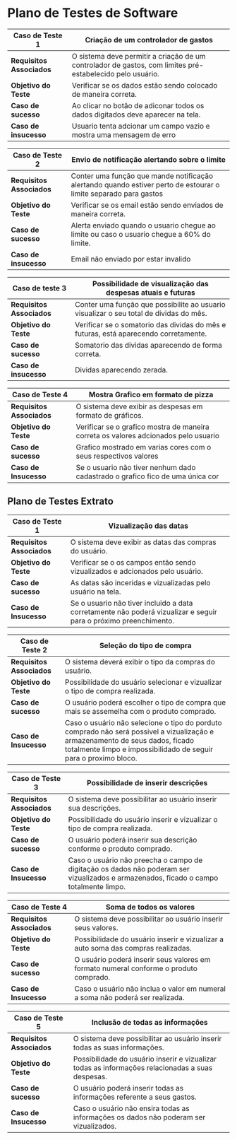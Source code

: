 # Plano de Testes de Software
| **Caso de Teste 1**  |   Criação de um controlador de gastos |
| ------------------- | ------------------- |
| **Requisitos Associados** |  O sistema deve permitir a criação de um controlador de gastos, com limites pré-estabelecido pelo usuário.   |
| **Objetivo do Teste**  | Verificar se os dados estão sendo colocado de maneira correta.  |
| **Caso de sucesso**  | Ao clicar no botão de adiconar todos os dados digitados deve aparecer na tela. |
| **Caso de insucesso**| Usuario tenta adcionar um campo vazio e mostra uma mensagem de erro|

| **Caso de Teste 2**  | Envio de notificação alertando sobre o limite   |
| ------------------- | ------------------- |
| **Requisitos Associados** |  Conter uma função que mande notificação alertando quando estiver perto de estourar o limite separado para gastos  |
| **Objetivo do Teste**  | Verificar se os email estão sendo enviados de maneira correta.  |
| **Caso de sucesso**  | Alerta enviado quando o usuario chegue ao limite ou caso o usuario chegue a 60% do limite. |
| **Caso de insucesso**| Email não enviado por estar invalido|

|**Caso de teste 3**| Possibilidade de visualização das despesas atuais e futuras|
| ------------------- | ------------------- |
|**Requisitos Associados**| Conter uma função que possibilite ao usuario visualizar o seu total de dividas do mês. |
|**Objetivo do Teste**| Verificar se o somatorio das dividas do mês e futuras, está aparecendo corretamente. |
|**Caso de sucesso**| Somatorio das dividas aparecendo de forma correta. |
|**Caso de insucesso**| Dividas aparecendo zerada. | 

| **Caso de Teste 4**  | Mostra Grafico em formato de pizza   |
| ------------------- | ------------------- |
| **Requisitos Associados** |  O sistema deve exibir as despesas em formato de gráficos.  |
| **Objetivo do Teste**  | Verificar se o grafico mostra de maneira correta os valores adcionados pelo usuario  |
| **Caso de sucesso**  | Grafico mostrado em varias cores com o seus respectivos valores|
| **Caso de Insucesso** | Se o usuario não tiver nenhum dado cadastrado o grafico fico de uma única cor|





## Plano de Testes Extrato
| **Caso de Teste 1**  | Vizualização das datas  |
| ------------------- | ------------------- |
| **Requisitos Associados** |  O sistema deve exibir as datas das compras do usuário.  |
| **Objetivo do Teste**  | Verificar se o os campos então sendo vizualizados e adcionados pelo usuário.  |
| **Caso de sucesso**  | As datas são inceridas e vizualizadas pelo usuário na tela.|
| **Caso de Insucesso** | Se o usuario não tiver incluido a data corretamente não poderá vizualizar e seguir para o próximo preenchimento.|

| **Caso de Teste 2**  | Seleção do tipo de compra   |
| ------------------- | ------------------- |
| **Requisitos Associados** |  O sistema deverá exibir o tipo da compras do usuário.  |
| **Objetivo do Teste**  | Possibilidade do usuário selecionar e vizualizar o tipo de compra realizada.  |
| **Caso de sucesso**  | O usuário poderá escolher o tipo de compra que mais se assemelha com o produto comprado.|
| **Caso de Insucesso** | Caso o usuário não selecione o tipo do porduto comprado não será possivel a vizualização e armazenamento de seus dados, ficado totalmente limpo e impossibilidado de seguir para o proximo bloco.|

| **Caso de Teste 3**  | Possibilidade de inserir descrições   |
| ------------------- | ------------------- |
| **Requisitos Associados** |  O sistema deve possibilitar ao usuário inserir sua descrições.  |
| **Objetivo do Teste**  | Possibilidade do usuário inserir e vizualizar o tipo de compra realizada.  |
| **Caso de sucesso**  | O usuário poderá inserir sua descrição conforme o produto comprado.|
| **Caso de Insucesso** | Caso o usuário não preecha o campo de digitação os dados não poderam ser vizualizados e armazenados, ficado o campo totalmente limpo.|

| **Caso de Teste 4**  | Soma de todos os valores   |
| ------------------- | ------------------- |
| **Requisitos Associados** |  O sistema deve possibilitar ao usuário inserir seus valores.  |
| **Objetivo do Teste**  | Possibilidade do usuário inserir e vizualizar a auto soma das compras realizadas.  |
| **Caso de sucesso**  | O usuário poderá inserir seus valores em formato numeral conforme o produto comprado.|
| **Caso de Insucesso** | Caso o usuário não inclua o valor em numeral a soma não poderá ser realizada.|

| **Caso de Teste 5**  | Inclusão de todas as informações   |
| ------------------- | ------------------- |
| **Requisitos Associados** |  O sistema deve possibilitar ao usuário inserir todas as suas informações.  |
| **Objetivo do Teste**  | Possibilidade do usuário inserir e vizualizar todas as informações relacionadas a suas despesas.  |
| **Caso de sucesso**  | O usuário poderá inserir todas as informações referente a seus gastos.|
| **Caso de Insucesso** | Caso o usuário não ensira todas as informações os dados não poderam ser vizualizados.|